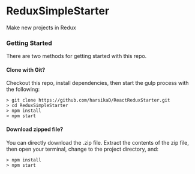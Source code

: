 # ReduxSimpleStarter

Make new projects in Redux

### Getting Started

There are two methods for getting started with this repo.

#### Clone with Git?
Checkout this repo, install dependencies, then start the gulp process with the following:

```
> git clone https://github.com/harsikaD/ReactReduxStarter.git
> cd ReduxSimpleStarter
> npm install
> npm start
```

#### Download zipped file?
You can directly download the .zip file.  Extract the contents of the zip file, then open your terminal, change to the project directory, and:

```
> npm install
> npm start
```

